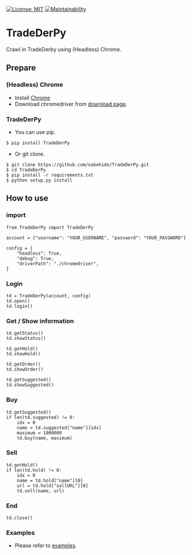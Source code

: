 [![License: MIT](https://img.shields.io/badge/License-MIT-blue.svg)](https://opensource.org/licenses/MIT)
[![Maintainability](https://api.codeclimate.com/v1/badges/bcca31b9a77a97f213d9/maintainability)](https://codeclimate.com/github/nabehide/TradeDerPy/maintainability)

# TradeDerPy
Crawl in TradeDerby using (Headless) Chrome.

## Prepare
### (Headless) Chrome
- Install [Chrome](https://www.google.co.jp/chrome/browser/desktop/index.html)
- Download chromedriver from [download page](https://sites.google.com/a/chromium.org/chromedriver/downloads).

### TradeDerPy
- You can use pip.

```
$ pip install TradeDerPy
```

- Or git clone.
```
$ git clone https://github.com/nabehide/TradeDerPy.git
$ cd TradeDerPy
$ pip install -r requirements.txt
$ python setup.py install
```

## How to use
### import

```
from TradeDerPy import TradeDerPy

account = {"username": "YOUR_USERNAME", "password": "YOUR_PASSWORD"}

config = {
    "headless": True,
    "debug": True,
    "driverPath": "./chromedriver",
}
```

### Login
```
td = TradeDerPy(account, config)
td.open()
td.login()
```

### Get / Show information
```
td.getStatus()
td.showStatus()

td.getHold()
td.showHold()

td.getOrder()
td.showOrder()

td.getSuggested()
td.showSuggested()
```

### Buy
```
td.getSuggested()
if len(td.suggested) != 0:
    idx = 0
    name = td.suggested["name"][idx]
    maximum = 1000000
    td.buy(name, maximum)
```

### Sell
```
td.getHold()
if len(td.hold) != 0:
    idx = 0
    name = td.hold["name"][0]
    url = td.hold["sellURL"][0]
    td.sell(name, url)
```

### End
```
td.close()
```

### Examples
- Please refer to [examples](https://github.com/nabehide/TradeDerPy/tree/master/examples).
